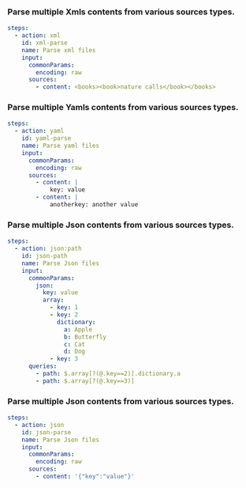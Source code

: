 ### Parse multiple Xmls contents from various sources types.

```yaml
steps:
  - action: xml
    id: xml-parse
    name: Parse xml files
    input:
      commonParams:
        encoding: raw
      sources:
        - content: <books><book>nature calls</book></books>

```

### Parse multiple Yamls contents from various sources types.

```yaml
steps:
  - action: yaml
    id: yaml-parse
    name: Parse yaml files
    input:
      commonParams:
        encoding: raw
      sources:
        - content: |
            key: value
        - content: |
            anotherkey: another value

```

### Parse multiple Json contents from various sources types.

```yaml
steps:
  - action: json:path
    id: json-path
    name: Parse Json files
    input:
      commonParams:
        json:
          key: value
          array:
            - key: 1
            - key: 2
              dictionary:
                a: Apple
                b: Butterfly
                c: Cat
                d: Dog
            - key: 3
      queries:
        - path: $.array[?(@.key==2)].dictionary.a
        - path: $.array[?(@.key==3)]

```

### Parse multiple Json contents from various sources types.

```yaml
steps:
  - action: json
    id: json-parse
    name: Parse Json files
    input:
      commonParams:
        encoding: raw
      sources:
        - content: '{"key":"value"}'

```
